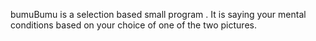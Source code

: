 bumuBumu is a selection based small program . It is saying your mental conditions based on your choice of one of the two pictures.
